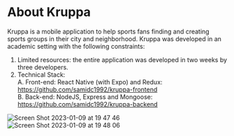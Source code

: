 # About Kruppa

Kruppa is a mobile application to help sports fans finding and creating sports groups in their city and neighborhood. Kruppa was developed in an academic setting with the following constraints:  
  1. Limited resources: the entire application was developed in two weeks by three developers. 
  2. Technical Stack:  
    A. Front-end: React Native (with Expo) and Redux: https://github.com/samidc1992/kruppa-frontend  
    B. Back-end: NodeJS, Express and Mongoose: https://github.com/samidc1992/kruppa-backend  

![Screen Shot 2023-01-09 at 19 47 46](https://user-images.githubusercontent.com/115951910/211387930-6fa99969-3538-475e-a937-cbaaaa3a3551.png)
![Screen Shot 2023-01-09 at 19 48 06](https://user-images.githubusercontent.com/115951910/211387937-02dca5a2-5adf-4d1a-bcff-3947116300a0.png)
